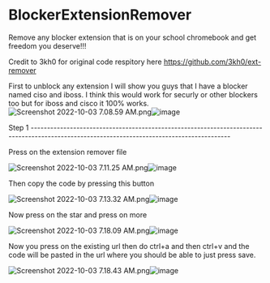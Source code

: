 # BlockerExtensionRemover
Remove any blocker extension that is on your school chromebook and get freedom you deserve!!!

Credit to 3kh0 for original code respitory here https://github.com/3kh0/ext-remover

First to unblock any extension I will show you guys that I have a blocker named ciso and iboss. I think this would work for securly or other blockers too but for iboss and cisco it 100% works. 
<img src="blob:chrome-untrusted://media-app/2bfeb4e1-8863-4a83-95f8-4d1a50df45ff" alt="Screenshot 2022-10-03 7.08.59 AM.png"/>![image](https://user-images.githubusercontent.com/95361381/193598749-59a62ece-b38c-4eb4-8804-c0403f343afe.png)

Step 1 -------------------------------------------------------------------------------------------------------------------------------------------


Press on the extension remover file


<img src="blob:chrome-untrusted://media-app/712ef90b-ffff-428d-936d-6ebc1fbeacf3" alt="Screenshot 2022-10-03 7.11.25 AM.png"/>![image](https://user-images.githubusercontent.com/95361381/193599284-7b253e63-a9f0-445e-88bb-416a6802ad2a.png)


Then copy the code by pressing this button


<img src="blob:chrome-untrusted://media-app/755060a0-c47b-4353-9a87-54fffda6b4e4" alt="Screenshot 2022-10-03 7.13.32 AM.png"/>![image](https://user-images.githubusercontent.com/95361381/193599920-e63ee285-2470-4632-b7d0-94210918dab5.png)


Now press on the star and press on more 


<img src="blob:chrome-untrusted://media-app/6180caa8-69b7-4505-a9bd-5e2122e5b179" alt="Screenshot 2022-10-03 7.18.09 AM.png"/>![image](https://user-images.githubusercontent.com/95361381/193600829-a4aa7b81-503c-4650-971b-f4061ad3e80c.png)


Now you press on the existing url then do ctrl+a and then ctrl+v and the code will be pasted in the url where you should be able to just press save.


<img src="blob:chrome-untrusted://media-app/0864d43b-1048-4882-b3b0-24b1c6cc3fcb" alt="Screenshot 2022-10-03 7.18.43 AM.png"/>![image](https://user-images.githubusercontent.com/95361381/193601359-ac7a3000-ed3f-4981-8ca7-655d9987e4f8.png)

